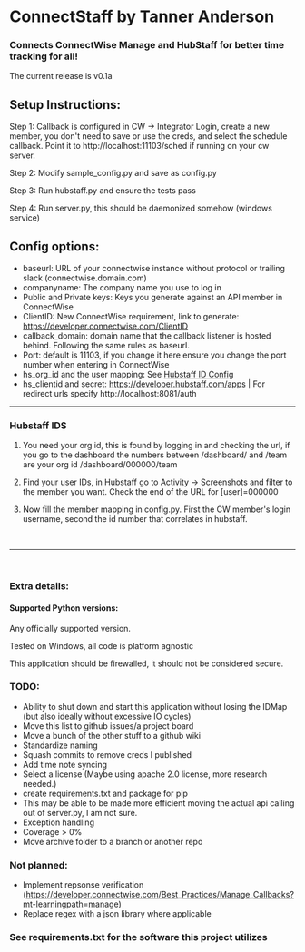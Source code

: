 # ConnectStaff by Tanner Anderson
###  Connects ConnectWise Manage and HubStaff for better time tracking for all! 

The current release is v0.1a


## Setup Instructions:
Step 1: Callback is configured in CW -> Integrator Login, create a new member, you don't need to save or use the creds, and select the schedule callback. Point it to http://localhost:11103/sched if running on your cw server.

Step 2: Modify sample_config.py and save as config.py

Step 3: Run hubstaff.py and ensure the tests pass

Step 4: Run server.py, this should be daemonized somehow (windows service)

## Config options:
* baseurl: URL of your connectwise instance without protocol or trailing slack (connectwise.domain.com)
* companyname: The company name you use to log in
* Public and Private keys: Keys you generate against an API member in ConnectWise
* ClientID: New ConnectWise requirement, link to generate: https://developer.connectwise.com/ClientID
* callback_domain: domain name that the callback listener is hosted behind. Following the same rules as baseurl. 
* Port: default is 11103, if you change it here ensure you change the port number when entering in ConnectWise
* hs_org_id and the user mapping: See [Hubstaff ID Config](#Hubstaff-IDS)
* hs_clientid and secret: https://developer.hubstaff.com/apps | For redirect urls specify http://localhost:8081/auth

<hr />

### Hubstaff IDS
1) You need your org id, this is found by logging in and checking the url, if you go to the dashboard the numbers between /dashboard/ and /team are your org id /dashboard/000000/team

2) Find your user IDs, in Hubstaff go to Activity -> Screenshots and filter to the member you want. Check the end of the URL for [user]=000000

3) Now fill the member mapping in config.py. First the CW member's login username, second the id number that correlates in hubstaff.

<br />
<hr />
<br />

### Extra details:
#### Supported Python versions:
Any officially supported version.

Tested on Windows, all code is platform agnostic

This application should be firewalled, it should not be considered secure.

### TODO:
* Ability to shut down and start this application without losing the IDMap (but also ideally without excessive IO cycles)
* Move this list to github issues/a project board
* Move a bunch of the other stuff to a github wiki
* Standardize naming
* Squash commits to remove creds I published
* Add time note syncing
* Select a license (Maybe using apache 2.0 license, more research needed.)
* create requirements.txt and package for pip
* This may be able to be made more efficient moving the actual api calling out of server.py, I am not sure.
* Exception handling
* Coverage > 0%
* Move archive folder to a branch or another repo

### Not planned:

* Implement repsonse verification (https://developer.connectwise.com/Best_Practices/Manage_Callbacks?mt-learningpath=manage)
* Replace regex with a json library where applicable

### See requirements.txt for the software this project utilizes

